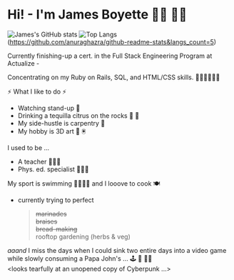 # Hi!  - I'm James Boyette 👋🏻 👋🏻 

![James's GitHub stats](https://github-readme-stats.vercel.app/api?username=sou7hernsaint&theme=gruvbox&show_icons=true&bg_color=30,FEFFEE,9C9E6D,9C9E6D,C1C381,072846,031321&title_color=FFC302&text_color=fff&icon_color=faee0c)
![Top Langs](https://github-readme-stats.vercel.app/api/top-langs/?username=sou7hernsaint&theme=gruvbox&bg_color=55,FEFFEE,9C9E6D,9C9E6D,9C9E6D,C1C381,072846,031321&title_color=FFC302&text_color=fff&icon_color=faee0c)(https://github.com/anuraghazra/github-readme-stats&langs_count=5)

Currently finishing-up a cert. in the Full Stack Engineering Program at Actualize - 

Concentrating on my Ruby on Rails, SQL, and HTML/CSS skills. 🦸🏻‍♂️👨🏻‍💻 
 
⚡ What I like to do ⚡

- Watching stand-up 🤡
- Drinking a tequilla citrus on the rocks 🍺 🌇
- My side-hustle is carpentry 🔨 
- My hobby is 3D art 🤖 🖲️

I used to be  ...
- A teacher 👨🏻‍🏫 
- Phys. ed. specialist 🤾🏻‍♂️

My sport is swimming 🏊🏻‍♂️💦 and I looove to cook 🍽 
- currently trying to perfect

  > ~~marinades~~  
  > ~~braises~~  
  > ~~bread-making~~   
  > rooftop gardening (herbs & veg)

_aaand_ I miss the days when I could sink two entire days into a video game while slowly consuming a Papa John's ... 🕹️ 🍕 🧟‍♂️  
<looks tearfully at an unopened copy of Cyberpunk ...>


